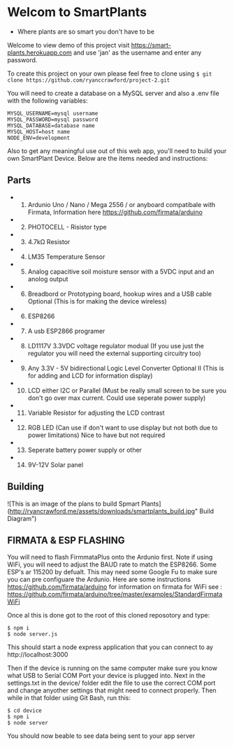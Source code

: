 # Welcom to SmartPlants
- Where plants are so smart you don't have to be

Welcome to view demo of this project visit https://smart-plants.herokuapp.com and use 'jan' as the username and enter any password.

To create this project on your own please feel free to clone using 
```$ git clone https://github.com/ryanccrawford/project-2.git```

You will need to create a database on a MySQL server and also a .env file with the following variables:
```
MYSQL_USERNAME=mysql username
MYSQL_PASSWORD=mysql password
MYSQL_DATABASE=database name
MYSQL_HOST=host name
NODE_ENV=development
```
Also to get any meaningful use out of this web app, you'll need to build your own SmartPlant Device. Below are the items needed and instructions:

## Parts ## 
- 1. Ardunio Uno / Nano / Mega 2556 / or anyboard compatibale with Firmata, Information here https://github.com/firmata/arduino
- 2. PHOTOCELL - Risistor type
- 3. 4.7kΩ Resistor
- 4. LM35 Temperature Sensor
- 5. Analog capacitive soil moisture sensor with a 5VDC input and an anolog output
- 6. Breadbord or Prototyping board, hookup wires and a USB cable 
Optional (This is for making the device wireless)
- 6. ESP8266
- 7. A usb ESP2866 programer 
- 8. LD1117V 3.3VDC voltage regulator modual (If you use just the regulator you will need the external supporting circuitry too)
- 9. Any 3.3V - 5V bidirectional Logic Level Converter
Optional II (This is for adding and LCD for information display)
- 10. LCD either I2C or Parallel (Must be really small screen to be sure you don't go over max current. Could use seperate power supply)
- 11. Variable Resistor for adjusting the LCD contrast
- 12. RGB LED (Can use if don't want to use display but not both due to power limitations)
Nice to have but not required
- 13. Seperate battery power supply or other
- 14. 9V-12V Solar panel

## Building ##

![This is an image of the plans to build Spmart Plants](http://ryancrawford.me/assets/downloads/smartplants_build.jpg" Build Diagram")


## FIRMATA & ESP FLASHING ##
You will need to flash FirmmataPlus onto the Ardunio first. Note if using WiFi, you will need to adjust the BAUD rate to match the ESP8266. Some ESP's ar 115200 by defualt. This may need some Google Fu to make sure you can pre configuare the Ardunio.
Here are some instructions https://github.com/firmata/arduino for information on firmata for WiFi see : https://github.com/firmata/arduino/tree/master/examples/StandardFirmataWiFi

Once al this is done got to the root of this cloned reposotory and type:
```
$ npm i
$ node server.js
```
This should start a node express application that you can connect to ay http://localhost:3000

Then if the device is running on the same computer make sure you know what USB to Serial COM Port your device is plugged into. Next in the settings.txt in the device/ folder edit the file to use the correct COM port and change anyother settings that might need to connect properly. Then while in that folder using Git Bash, run this:

```
$ cd device
$ npm i
$ node server
```

You should now beable to see data being sent to your app server





